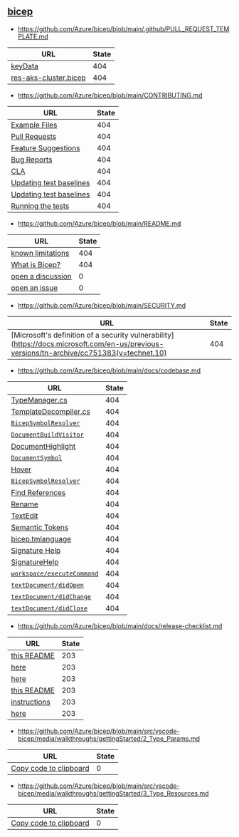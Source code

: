 
## [bicep](https://github.com/Azure/bicep)
* https://github.com/Azure/bicep/blob/main/.github/PULL_REQUEST_TEMPLATE.md

| URL | State |
| --- | --- |
| [keyData](./src/Bicep.LangServer/Files/SnippetTemplates/res-aks-cluster.bicep#L26) | 404 |
| [res-aks-cluster.bicep](./src/Bicep.LangServer/Files/SnippetTemplates/res-aks-cluster.bicep) | 404 |

* https://github.com/Azure/bicep/blob/main/CONTRIBUTING.md

| URL | State |
| --- | --- |
| [Example Files](#example-files) | 404 |
| [Pull Requests](#pull-requests) | 404 |
| [Feature Suggestions](#feature-suggestions) | 404 |
| [Bug Reports](#bug-reports) | 404 |
| [CLA](#cla) | 404 |
| [Updating test baselines](#updating-test-baselines) | 404 |
| [Updating test baselines](#updating-test-baselines) | 404 |
| [Running the tests](#running-the-tests) | 404 |

* https://github.com/Azure/bicep/blob/main/README.md

| URL | State |
| --- | --- |
| [known limitations](#known-limitations) | 404 |
| [What is Bicep?](#what-is-bicep) | 404 |
| [open a discussion]( https://github.com/Azure/bicep/discussions) | 0 |
| [open an issue]( https://github.com/Azure/bicep/issues) | 0 |

* https://github.com/Azure/bicep/blob/main/SECURITY.md

| URL | State |
| --- | --- |
| [Microsoft's definition of a security vulnerability](https://docs.microsoft.com/en-us/previous-versions/tn-archive/cc751383(v=technet.10) | 404 |

* https://github.com/Azure/bicep/blob/main/docs/codebase.md

| URL | State |
| --- | --- |
| [TypeManager.cs](../src/TypeSystem/TypeManager.cs) | 404 |
| [TemplateDecompiler.cs](../src/Bicep.Decompiler/TemplateDecompiler.cs) | 404 |
| [`BicepSymbolResolver`](../src/Bicep.LangServer/Providers/BicepSymbolProvider) | 404 |
| [`DocumentBuildVisitor`](../src/Bicep.Core/PrettyPrint/DocumentBuildVisitor) | 404 |
| [DocumentHighlight](https://microsoft.github.io/language-server-protocol/specifications/specification-3-17/#documentHighlight) | 404 |
| [`DocumentSymbol`](https://microsoft.github.io/language-server-protocol/specifications/specification-3-17/#documentSymbol) | 404 |
| [Hover](https://microsoft.github.io/language-server-protocol/specifications/specification-3-17/#textDocument_hover) | 404 |
| [`BicepSymbolResolver`](../src/Bicep.LangServer/Providers/BicepSymbolProvider) | 404 |
| [Find References](https://microsoft.github.io/language-server-protocol/specifications/specification-3-17/#textDocument_references) | 404 |
| [Rename](https://microsoft.github.io/language-server-protocol/specifications/specification-3-17/#textDocument_rename) | 404 |
| [TextEdit](https://microsoft.github.io/language-server-protocol/specifications/specification-3-17/#textEdit) | 404 |
| [Semantic Tokens](https://microsoft.github.io/language-server-protocol/specifications/specification-3-17/#textDocument_semanticTokens) | 404 |
| [bicep.tmlanguage](../src/vscode-bicep/syntaxes/bicep.tmlanguage) | 404 |
| [Signature Help](https://microsoft.github.io/language-server-protocol/specifications/specification-3-17/#textDocument_signatureHelp) | 404 |
| [SignatureHelp](https://microsoft.github.io/language-server-protocol/specifications/specification-3-17/#signatureHelp) | 404 |
| [`workspace/executeCommand`](https://microsoft.github.io/language-server-protocol/specifications/specification-3-17/#workspace_executeCommand) | 404 |
| [`textDocument/didOpen`](https://microsoft.github.io/language-server-protocol/specifications/specification-3-17/#textDocument_didOpen) | 404 |
| [`textDocument/didChange`](https://microsoft.github.io/language-server-protocol/specifications/specification-3-17/#textDocument_didChange) | 404 |
| [`textDocument/didClose`](https://microsoft.github.io/language-server-protocol/specifications/specification-3-17/#textDocument_didClose) | 404 |

* https://github.com/Azure/bicep/blob/main/docs/release-checklist.md

| URL | State |
| --- | --- |
| [this README](https://msazure.visualstudio.com/One/_git/BicepMirror-Types-Az) | 203 |
| [here](https://dev.azure.com/msazure/One/_git/BicepMirror-Types-Az) | 203 |
| [here](https://dev.azure.com/msazure/One/_build?definitionId=179851&_a=summary) | 203 |
| [this README](https://msazure.visualstudio.com/One/_git/BicepMirror) | 203 |
| [instructions](https://msazure.visualstudio.com/One/_wiki/wikis/Azure%20Deployments%20Team%20Wiki/369910/Bicep-release-step-Upload-copyleft-source-to-3rd-party-disclosure-site) | 203 |
| [here](https://marketplace.visualstudio.com/manage) | 203 |

* https://github.com/Azure/bicep/blob/main/src/vscode-bicep/media/walkthroughs/gettingStarted/2_Type_Params.md

| URL | State |
| --- | --- |
| [Copy code to clipboard](command:bicep.gettingStarted.copyToClipboard?%7B%22step%22%3A%22params%22%7D) | 0 |

* https://github.com/Azure/bicep/blob/main/src/vscode-bicep/media/walkthroughs/gettingStarted/3_Type_Resources.md

| URL | State |
| --- | --- |
| [Copy code to clipboard](command:bicep.gettingStarted.copyToClipboard?%7B%22step%22%3A%22resources%22%7D) | 0 |
